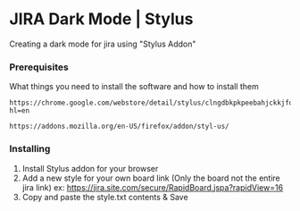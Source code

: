 # JIRA Dark Mode | Stylus
Creating a dark mode for jira using "Stylus Addon"

### Prerequisites

What things you need to install the software and how to install them

```
https://chrome.google.com/webstore/detail/stylus/clngdbkpkpeebahjckkjfobafhncgmne?hl=en
```

```
https://addons.mozilla.org/en-US/firefox/addon/styl-us/
```

### Installing

1) Install Stylus addon for your browser
2) Add a new style for your own board link (Only the board not the entire jira link)
ex: https://jira.site.com/secure/RapidBoard.jspa?rapidView=16
3) Copy and paste the style.txt contents & Save
